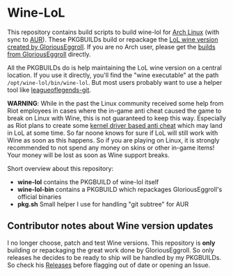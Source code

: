 Wine-LoL
========

This repository contains build scripts to build wine-lol for [Arch Linux](https://archlinux.org/) (with sync to [AUR](https://aur.archlinux.org/)). These PKGBUILDs build or repackage the [LoL wine version created by GloriousEggroll](https://github.com/GloriousEggroll/wine-ge-custom/). If you are no Arch user, please get the [builds from GloriousEggroll](https://github.com/GloriousEggroll/wine-ge-custom/releases?q=-LoL&expanded=true) directly.

All the PKGBUILDs do is help maintaining the LoL wine version on a central location. If you use it directly, you'll find the "wine executable" at the path `/opt/wine-lol/bin/wine-lol`. But most users probably want to use a helper tool like [leagueoflegends-git](https://aur.archlinux.org/packages/leagueoflegends-git).

**WARNING**: While in the past the Linux community received some help from Riot employees in cases where the in-game anti cheat caused the game to break on Linux with Wine, this is not guaranteed to keep this way. Especially as Riot plans to create some [kernel driver based anti cheat](https://eune.leagueoflegends.com/en-pl/news/dev/dev-null-anti-cheat-kernel-driver/) which may land in LoL at some time. So far noone knows for sure if LoL will still work with Wine as soon as this happens. So if you are playing on Linux, it is strongly recommended to not spend any money on skins or other in-game items! Your money will be lost as soon as Wine support breaks.

Short overview about this repository:

- **wine-lol** contains the PKGBUILD of wine-lol itself
- **wine-lol-bin** contains a PKGBUILD which repackages GloriousEggroll's official binaries
- **pkg.sh** Small helper I use for handling "git subtree" for AUR

Contributor notes about Wine version updates
--------------------------------------------

I no longer choose, patch and test Wine versions. This repository is **only** building or repackaging the great work done by GloriousEggroll. So only releases he decides to be ready to ship will be handled by my PKGBUILDs. So check his [Releases](https://github.com/GloriousEggroll/wine-ge-custom/releases?q=-LoL&expanded=true) before flagging out of date or opening an Issue.
